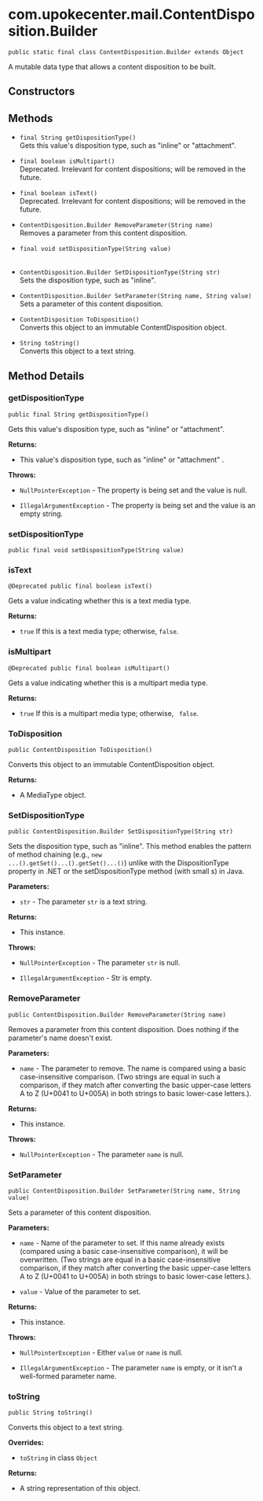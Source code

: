 # com.upokecenter.mail.ContentDisposition.Builder

    public static final class ContentDisposition.Builder extends Object

A mutable data type that allows a content disposition to be built.

## Constructors

## Methods

* `final String getDispositionType()`<br>
 Gets this value's disposition type, such as "inline" or "attachment".

* `final boolean isMultipart()`<br>
 Deprecated.
Irrelevant for content dispositions; will be removed in the future.

* `final boolean isText()`<br>
 Deprecated.
Irrelevant for content dispositions; will be removed in the future.

* `ContentDisposition.Builder RemoveParameter(String name)`<br>
 Removes a parameter from this content disposition.

* `final void setDispositionType(String value)`<br>
  
* `ContentDisposition.Builder SetDispositionType(String str)`<br>
 Sets the disposition type, such as "inline".

* `ContentDisposition.Builder SetParameter(String name,
 String value)`<br>
 Sets a parameter of this content disposition.

* `ContentDisposition ToDisposition()`<br>
 Converts this object to an immutable ContentDisposition object.

* `String toString()`<br>
 Converts this object to a text string.

## Method Details

### getDispositionType
    public final String getDispositionType()
Gets this value's disposition type, such as "inline" or "attachment".

**Returns:**

* This value's disposition type, such as "inline" or "attachment" .

**Throws:**

* <code>NullPointerException</code> - The property is being set and the value is
 null.

* <code>IllegalArgumentException</code> - The property is being set and the value is an
 empty string.

### setDispositionType
    public final void setDispositionType(String value)
### isText
    @Deprecated public final boolean isText()
Gets a value indicating whether this is a text media type.

**Returns:**

* <code>true</code> If this is a text media type; otherwise, <code>false</code>.

### isMultipart
    @Deprecated public final boolean isMultipart()
Gets a value indicating whether this is a multipart media type.

**Returns:**

* <code>true</code> If this is a multipart media type; otherwise, <code>
 false</code>.

### ToDisposition
    public ContentDisposition ToDisposition()
Converts this object to an immutable ContentDisposition object.

**Returns:**

* A MediaType object.

### SetDispositionType
    public ContentDisposition.Builder SetDispositionType(String str)
Sets the disposition type, such as "inline". This method enables the pattern
 of method chaining (e.g., <code>new ...().getSet()...().getSet()...()</code>) unlike with
 the DispositionType property in .NET or the setDispositionType method (with
 small s) in Java.

**Parameters:**

* <code>str</code> - The parameter <code>str</code> is a text string.

**Returns:**

* This instance.

**Throws:**

* <code>NullPointerException</code> - The parameter <code>str</code> is null.

* <code>IllegalArgumentException</code> - Str is empty.

### RemoveParameter
    public ContentDisposition.Builder RemoveParameter(String name)
Removes a parameter from this content disposition. Does nothing if the
 parameter's name doesn't exist.

**Parameters:**

* <code>name</code> - The parameter to remove. The name is compared using a basic
 case-insensitive comparison. (Two strings are equal in such a comparison, if
 they match after converting the basic upper-case letters A to Z (U+0041 to
 U+005A) in both strings to basic lower-case letters.).

**Returns:**

* This instance.

**Throws:**

* <code>NullPointerException</code> - The parameter <code>name</code> is null.

### SetParameter
    public ContentDisposition.Builder SetParameter(String name, String value)
Sets a parameter of this content disposition.

**Parameters:**

* <code>name</code> - Name of the parameter to set. If this name already exists
 (compared using a basic case-insensitive comparison), it will be
 overwritten. (Two strings are equal in a basic case-insensitive comparison,
 if they match after converting the basic upper-case letters A to Z (U+0041
 to U+005A) in both strings to basic lower-case letters.).

* <code>value</code> - Value of the parameter to set.

**Returns:**

* This instance.

**Throws:**

* <code>NullPointerException</code> - Either <code>value</code> or <code>name</code> is null.

* <code>IllegalArgumentException</code> - The parameter <code>name</code> is empty, or it isn't a
 well-formed parameter name.

### toString
    public String toString()
Converts this object to a text string.

**Overrides:**

* <code>toString</code> in class <code>Object</code>

**Returns:**

* A string representation of this object.
